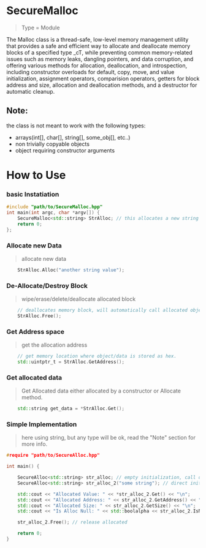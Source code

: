 # SecureMalloc

> Type = Module

The Malloc class is a thread-safe, low-level memory management utility that provides a safe and efficient way to allocate and deallocate memory blocks of a specified type _cT, while preventing common memory-related issues such as memory leaks, dangling pointers, and data corruption, and offering various methods for allocation, deallocation, and introspection, including constructor overloads for default, copy, move, and value initialization, assignment operators, comparision operators, getters for block address and size, allocation and deallocation methods, and a destructor for automatic cleanup.

## Note:
the class is not meant to work with the following types:

* arrays(int[], char[], string[], some_obj[], etc..)
* non trivially copyable objects
* object requiring constructor arguments 


# How to Use

### basic Instatiation

```cpp
#include "path/to/SecureMalloc.hpp"
int main(int argc, char *argv[]) {
    SecureMalloc<std::string> StrAlloc; // this allocates a new string space block
    return 0;
};
```

### Allocate new Data
> allocate new data
```cpp
    StrAlloc.Alloc("another string value");
```

### De-Allocate/Destroy Block
> wipe/erase/delete/deallocate allocated block
```cpp
    // deallocates memory block, will automatically call allocated object destructor if any.
    StrAlloc.Free();
```


### Get Address space
> get the allocation address
```cpp
    // get memory location where object/data is stored as hex.
    std::uintptr_t = StrAlloc.GetAddress();
```

### Get allocated data
> Get Allocated data either allocated by a constructor or Allocate method.
```cpp
    std::string get_data = *StrAlloc.Get();
```

### Simple Implementation
> here using string, but any type will be ok, read the "Note" section for more info.
```cpp
#require "path/to/SecureAlloc.hpp"

int main() {

    SecureAlloc<std::string> str_alloc; // empty initialization, call default constructor
    SecureAlloc<std::string> str_alloc_2("some string"); // direct initialization with data allocation

    std::cout << "Allocated Value: " << *str_alloc_2.Get() << "\n";
    std::cout << "Allocated Address: " << str_alloc_2.GetAddress() << "\n";
    std::cout << "Allocated Size: " << str_alloc_2.GetSize() << "\n";
    std::cout << "Is Alloc Null: " << std::boolalpha << str_alloc_2.IsNullPtr() << "\n";

    str_alloc_2.Free(); // release allocated

    return 0;
}
```
